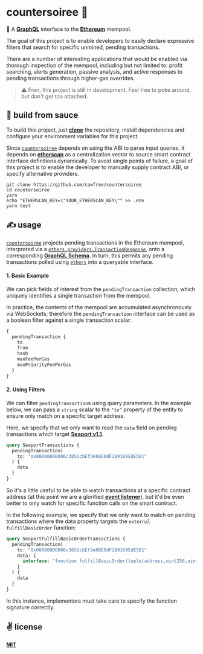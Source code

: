 # countersoiree 💃
🧪 A [__GraphQL__](https://www.apollographql.com/) interface to the [__Ethereum__](https://ethereum.org) mempool.

The goal of this project is to enable developers to easily declare expressive filters that search for specific unmined, pending transactions.

There are a number of interesting applications that would be enabled via thorough inspection of the mempool, including but not limited to: profit searching, alerts generation, passive analysis, and active responses to pending transactions through higher-gas overrides.

> ⚠️ Fren, this project is still in development. Feel free to poke around, but don't get too attached.

## 🍝 build from sauce

To build this project, just [__clone__](https://rogerdudler.github.io/git-guide/) the repository, install dependencies and configure your environment variables for this project.

Since [`countersoiree`](https://github.com/cawfree/countersoiree) depends on using the ABI to parse input queries, it depends on [__etherscan__](https://etherscan.io) as a centralization vector to source smart contract interface definitions dynamically. To avoid single points of failure, a goal of this project is to enable the developer to manually supply contract ABI, or specify alternative providers.

```shell
git clone https://github.com/cawfree/countersoiree
cd countersoiree
yarn
echo "ETHERSCAN_KEY=\"YOUR_ETHERSCAN_KEY\"" >> .env
yarn test
```

## ✍️ usage

[`countersoiree`](https://github.com/cawfree/countersoiree) projects pending transactions in the Ethereum mempool, interpreted via a [`ethers.providers.TransactionResponse`](https://docs.ethers.io/v5/api/providers/types/), onto a corresponding [__GraphQL Schema__](./schema.graphql). In turn, this permits any pending transactions polled using [`ethers`](https://ethers.io/) into a queryable interface.

#### 1. Basic Example

We can pick fields of interest from the `pendingTransaction` collection, which uniquely identifies a single transaction from the mempool.

In practice, the contents of the mempool are accumulated asynchronously via WebSockets; therefore the `pendingTransaction` interface can be used as a boolean filter against a single transaction scalar:

```graphql
{
  pendingTransaction {
    to
    from
    hash
    maxFeePerGas
    maxPriorityFeePerGas
  }
}
```

#### 2. Using Filters

We can filter `pendingTransaction`s using query parameters. In the example below, we can pass a `string` scalar to the `"to"` property of the entity to ensure only match on a specific target address.

Here, we specify that we only want to read the `data` field on pending transactions which target [__Seaport v1.1__](https://etherscan.io/address/0x00000000006c3852cbef3e08e8df289169ede581).

```graphql
query SeaportTransactions {
  pendingTransaction(
    to: "0x00000000006c3852cbEf3e08E8dF289169EdE581"
  ) {
    data
  }
}
```

So it's a little useful to be able to watch transactions at a specific contract address (at this point we are a glorified [__event listener__](https://docs.ethers.io/v5/api/providers/provider/#Provider--events)), but it'd be even better to only watch for specific function calls on the smart contract.

In the following example, we specify that we only want to match on pending transactions where the data property targets the `external` `fulfillBasicOrder` function:

```graphql
query SeaportFulfillBasicOrderTransactions {
  pendingTransaction(
    to: "0x00000000006c3852cbEf3e08E8dF289169EdE581"
    data: {
      interface: "function fulfillBasicOrder(tuple(address,uint256,uint256,address,address,address,uint256,uint256,uint8,uint256,uint256,bytes32,uint256,bytes32,bytes32,uint256,tuple(uint256,address)[],bytes)) payable returns (bool)"
    }
  ) {
    data
  }
}
```

In this instance, implementors must take care to specify the function signature correctly.

## ✌️ license
[__MIT__](./LICENSE)
